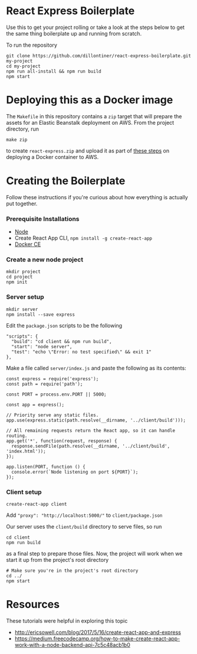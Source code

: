 # React Express Boilerplate

Use this to get your project rolling or take a look at the steps below to get the same thing boilerplate up and running from scratch.

To run the repository
```
git clone https://github.com/dillontiner/react-express-boilerplate.git my-project
cd my-project
npm run all-install && npm run build
npm start
```


# Deploying this as a Docker image

The `Makefile` in this repository contains a `zip` target that will prepare the assets for an Elastic Beanstalk deployment on AWS. From the project directory, run 
```
make zip
```
to create `react-express.zip` and upload it as part of [these steps](https://docs.aws.amazon.com/elasticbeanstalk/latest/dg/docker-singlecontainer-deploy.html) on deploying a Docker container to AWS.

# Creating the Boilerplate 

Follow these instructions if you're curious about how everything is actually put together.

### Prerequisite Installations
- [Node](https://nodejs.org/en/download/)
- Create React App CLI, `npm install -g create-react-app`
- [Docker CE](https://www.docker.com/community-edition)

### Create a new node project
```
mkdir project
cd project
npm init
```

### Server setup
```
mkdir server
npm install --save express
```

Edit the `package.json` scripts to be the following
```
"scripts": {
  "build": "cd client && npm run build",
  "start": "node server",
  "test": "echo \"Error: no test specified\" && exit 1"
},
```

Make a file called `server/index.js` and paste the following as its contents:

```
const express = require('express');
const path = require('path');

const PORT = process.env.PORT || 5000;

const app = express();

// Priority serve any static files.
app.use(express.static(path.resolve(__dirname, '../client/build')));

// All remaining requests return the React app, so it can handle routing.
app.get('*', function(request, response) {
  response.sendFile(path.resolve(__dirname, '../client/build', 'index.html'));
});

app.listen(PORT, function () {
  console.error(`Node listening on port ${PORT}`);
});
```

### Client setup
```
create-react-app client
```

Add `"proxy": "http://localhost:5000/"` to `client/package.json`

Our server uses the `client/build` directory to serve files, so run
```
cd client
npm run build
```

as a final step to prepare those files. Now, the project will work when we start it up from the project's root directory
```
# Make sure you're in the project's root directory
cd ../
npm start
```

# Resources

These tutorials were helpful in exploring this topic
- http://ericsowell.com/blog/2017/5/16/create-react-app-and-express
- https://medium.freecodecamp.org/how-to-make-create-react-app-work-with-a-node-backend-api-7c5c48acb1b0